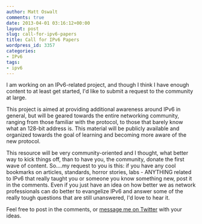 ```yaml
---
author: Matt Oswalt
comments: true
date: 2013-04-01 03:16:12+00:00
layout: post
slug: call-for-ipv6-papers
title: Call for IPv6 Papers
wordpress_id: 3357
categories:
- IPv6
tags:
- ipv6
---
```


I am working on an IPv6-related project, and though I think I have enough content to at least get started, I'd like to submit a request to the community at large.

This project is aimed at providing additional awareness around IPv6 in general, but will be geared towards the entire networking community, ranging from those familiar with the protocol, to those that barely know what an 128-bit address is. This material will be publicly available and organized towards the goal of learning and becoming more aware of the new protocol.

This resource will be very community-oriented and I thought, what better way to kick things off, than to have you, the community, donate the first wave of content. So....my request to you is this: if you have any cool bookmarks on articles, standards, horror stories, labs - ANYTHING related to IPv6 that really taught you or someone you know something new, post it in the comments. Even if you just have an idea on how better we as network professionals can do better to evangelize IPv6 and answer some of the really tough questions that are still unanswered, I'd love to hear it.

Feel free to post in the comments, or [message me on Twitter](https://twitter.com/mierdin) with your ideas.
